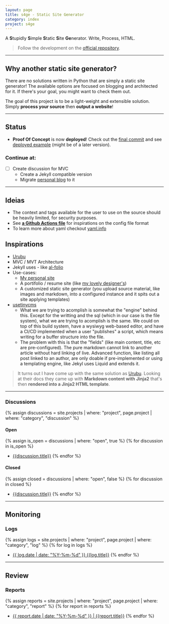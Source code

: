```yaml
---
layout: page
title: s4ge - Static Site Generator
category: index
project: s4ge
---
```

[s4ge]: https://github.com/mrmurilo75/s4ge-static-site-generator
[gh-actions-jekyll-run]: https://github.com/mrmurilo75/mrmurilo75.github.io/actions/runs/12022286759/workflow
[yaml-info]: https://www.yaml.info/learn/index.html
[Urubu]: https://urubu.jandecaluwe.com/
[al-folio]: https://github.com/alshedivat/al-folio
[personal-blog]: https://mrmurilo75.github.io/
[loi-portifolio-figma]: https://www.figma.com/proto/FbKcPFdBjrpp9hY66bOmhF/Portf%C3%B3lio-UX%2FUI?node-id=104-16&t=ULM5E8Qq4uNlbdiv-1
[usetinycms]: https://usetinycms.com
[s4ge-poc-commit]: https://github.com/mrmurilo75/s4ge-static-site-generator/commit/05fb6f0239946279873641da4a4faa3661742b29
[s4ge-deployed]: https://mrmurilo75.github.io/s4ge-static-site-generator/


A **S**tupidly **S**imple **S**tatic **S**ite **Ge**nerator. Write, Process, HTML.

> Follow the development on the [official repository][s4ge].

---

## Why another static site generator?

There are no solutions written in Python that are simply a static site generator! The available options are focused on blogging and architected for it. If there's your goal, you might want to check them out.

The goal of this project is to be a light-weight and extensible solution. Simply **process your source** then **output a website**!

---

## Status

* **Proof Of Concept** is now **deployed**! Check out the [final commit][s4ge-poc-commit] and see [deployed example][s4ge-deployed] (might be of a later version).

### Continue at:

- [ ] Create discussion for MVC
    - Create a Jekyll compatible version
    - Migrate [personal blog][personal-blog] to it

---

## Ideias

* The context and tags available for the user to use on the source should be heavily limited, for security purposes.
* See **[a Github Actions file][gh-actions-jekyll-run]** for inspirations on the config file format
* To learn more about yaml checkout [yaml.info][yaml-info]

## Inspirations

* [Urubu]
* MVC / MVT Architecture
* Jekyll uses - like [al-folio]
* Use-cases:
    * [My personal site][personal-blog]
    * A portifolio / resume site (like [my lovely designer's][loi-portifolio-figma])
    * A customized static site generator (you upload source material, like images and markdown, into a configured instance and it spits out a site applying templates)
* [usetinycms]
    * What we are trying to acomplish is somewhat the "engine" behind this. Except for the writting and the sql (which in our case is the file system), what we are trying to acomplish is the same. We could on top of this build system, have a wysiwyg web-based editor, and have a CI/CD implemented when a user "publishes" a script, which means writing for a buffer structure into the file.
    * The problem with this is that the "fields" (like main content, title, etc are pre-configured). The pure markdown cannot link to another article without hard linking of live. Advanced function, like listing all post linked to an author, are only doable if pre-implemented or using a templating engine, like Jekyl uses Liquid and extends it.

> It turns out I have come up with the same solution as [Urubu]. Looking at their docs they came up with **Markdown content with Jinja2** that's then **rendered into a Jinja2 HTML template**.

---

### Discussions

{% assign discussions = site.projects | where: "project", page.project | where: "category", "discussion" %}

#### Open

{% assign is_open = discussions | where: "open", true %}
{% for discussion in is_open %}
* [{{discussion.title}}]({{discussion.url}})
{% endfor %}

#### Closed

{% assign closed = discussions | where: "open", false %}
{% for discussion in closed %}
* [{{discussion.title}}]({{discussion.url}})
{% endfor %}

---

## Monitoring

### Logs

{% assign logs = site.projects | where: "project", page.project | where: "category", "log" %}
{% for log in logs %}
* [{{ log.date | date: "%Y-%m-%d" }} {{log.title}}]({{log.url}})
{% endfor %}

---

## Review

### Reports

{% assign reports = site.projects | where: "project", page.project | where: "category", "report" %}
{% for report in reports %}
* [{{ report.date | date: "%Y-%m-%d" }} \| {{report.title}}]({{report.url}})
{% endfor %}

